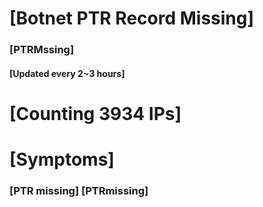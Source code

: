 # [Botnet PTR Record Missing]
### [PTRMssing]
#### [Updated every 2~3 hours]

# [Counting 3934 IPs]

# [Symptoms] 
###   [PTR missing] [PTRmissing]
